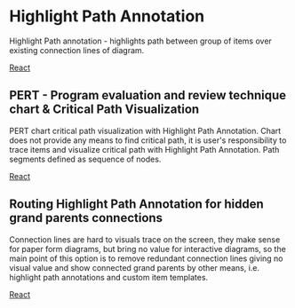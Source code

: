 # Highlight Path Annotation

Highlight Path annotation - highlights path between group of items over existing connection lines of diagram.

[React](../src/Samples/HighlightPathAnnotation.js)

## PERT - Program evaluation and review technique chart & Critical Path Visualization
PERT chart critical path visualization with Highlight Path Annotation. Chart does not provide any means to find critical path, it is user's responsibility to trace items and visualize critical path with Highlight Path Annotation. Path segments defined as sequence of nodes.

[React](../src/Samples/PERTChart.js)

## Routing Highlight Path Annotation for hidden grand parents connections

Connection lines are hard to visuals trace on the screen, they make sense for paper form diagrams, but bring no value for interactive diagrams, so the main point of this option is to remove redundant connection lines giving no visual value and show connected grand parents by other means, i.e. highlight path annotations and custom item templates.

[React](../src/Samples/FamilyHideGrandParentsConnections.js)
